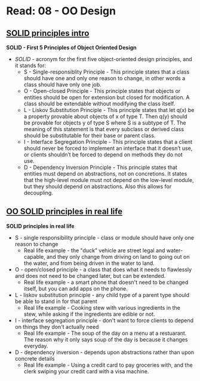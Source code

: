 # Read: 08 - OO Design

## [SOLID principles intro](https://scotch.io/bar-talk/s-o-l-i-d-the-first-five-principles-of-object-oriented-design)

**SOLID - First 5 Principles of Object Oriented Design**
* *SOLID* - acronym for the first five object-oriented design principles, and it stands for:
  - S - Single-responsiblity Principle - This principle states that a class should have one and only one reason to change, in other words a class should have only one job.
  - O - Open-closed Principle - This principle states that objects or entities should be open for extension but closed for modification. A class should be extendable without modifying the class itself.
  - L - Liskov Substitution Principle - This principle states that let q(x) be a property provable about objects of x of type T. Then q(y) should be provable for objects y of type S where S is a subtype of T. The meaning of this statement is that every subclass or derived class should be substitutable for their base or parent class.
  - I - Interface Segregation Principle - This principle states that a client should never be forced to implement an interface that it doesn’t use, or clients shouldn’t be forced to depend on methods they do not use.
  - D - Dependency Inversion Principle - This principle states that entities must depend on abstractions, not on concretions. It states that the high-level module must not depend on the low-level module, but they should depend on abstractions. Also this allows for decoupling. 


## [OO SOLID principles in real life](https://dzone.com/articles/the-solid-principles-in-real-life)

**SOLID principles in real life**
* S - single responsibility principle - class or module should have only one reason to change
  - Real life example - the "duck" vehicle are street legal and water-capable, and they only change from driving on land to going out on the water, and from being driven in the water to land.
* O - open/closed principle -  a class that does what it needs to flawlessly and does not need to be changed later, but can be extended.
  - Real life example - a smart phone that doesn't need to be changed itself, but you can add apps on the phone.
* L - liskov substitution principle - any child type of a parent type should be able to stand in for that parent 
  - Real life example - Cooking stew with various ingredients in the stew, while asking if the ingredients are edible or not.
* I - interface segregation principle - don't want to force clients to depend on things they don't actually need
  - Real life example - The soup of the day on a menu at a restuarant. The reason why it only says soup of the day is because it changes everyday.
* D - dependency inversion - depends upon abstractions rather than upon concrete details
  - Real life example - Using a credit card to pay groceries with, and the clerk swiping your credit card with a visa machine.